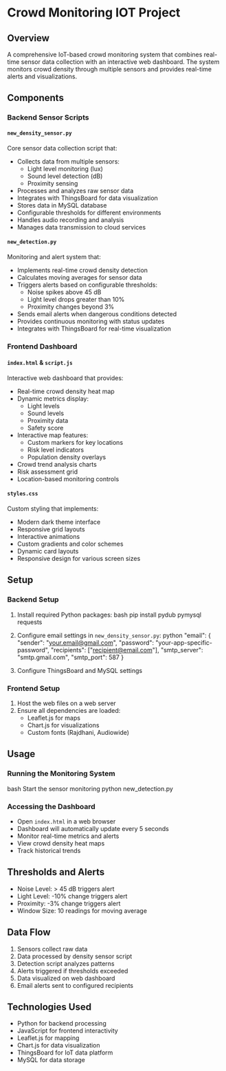 # Crowd Monitoring IOT Project

## Overview
A comprehensive IoT-based crowd monitoring system that combines real-time sensor data collection with an interactive web dashboard. The system monitors crowd density through multiple sensors and provides real-time alerts and visualizations.

## Components

### Backend Sensor Scripts

#### `new_density_sensor.py`
Core sensor data collection script that:
- Collects data from multiple sensors:
  - Light level monitoring (lux)
  - Sound level detection (dB)
  - Proximity sensing
- Processes and analyzes raw sensor data
- Integrates with ThingsBoard for data visualization
- Stores data in MySQL database
- Configurable thresholds for different environments
- Handles audio recording and analysis
- Manages data transmission to cloud services

#### `new_detection.py`
Monitoring and alert system that:
- Implements real-time crowd density detection
- Calculates moving averages for sensor data
- Triggers alerts based on configurable thresholds:
  - Noise spikes above 45 dB
  - Light level drops greater than 10%
  - Proximity changes beyond 3%
- Sends email alerts when dangerous conditions detected
- Provides continuous monitoring with status updates
- Integrates with ThingsBoard for real-time visualization

### Frontend Dashboard

#### `index.html` & `script.js`
Interactive web dashboard that provides:
- Real-time crowd density heat map
- Dynamic metrics display:
  - Light levels
  - Sound levels
  - Proximity data
  - Safety score
- Interactive map features:
  - Custom markers for key locations
  - Risk level indicators
  - Population density overlays
- Crowd trend analysis charts
- Risk assessment grid
- Location-based monitoring controls

#### `styles.css`
Custom styling that implements:
- Modern dark theme interface
- Responsive grid layouts
- Interactive animations
- Custom gradients and color schemes
- Dynamic card layouts
- Responsive design for various screen sizes

## Setup

### Backend Setup
1. Install required Python packages:
bash
pip install pydub pymysql requests

2. Configure email settings in `new_density_sensor.py`:
python
"email": {
"sender": "your.email@gmail.com",
"password": "your-app-specific-password",
"recipients": ["recipient@email.com"],
"smtp_server": "smtp.gmail.com",
"smtp_port": 587
}

3. Configure ThingsBoard and MySQL settings

### Frontend Setup
1. Host the web files on a web server
2. Ensure all dependencies are loaded:
   - Leaflet.js for maps
   - Chart.js for visualizations
   - Custom fonts (Rajdhani, Audiowide)

## Usage

### Running the Monitoring System
bash
Start the sensor monitoring
python new_detection.py

### Accessing the Dashboard
- Open `index.html` in a web browser
- Dashboard will automatically update every 5 seconds
- Monitor real-time metrics and alerts
- View crowd density heat maps
- Track historical trends

## Thresholds and Alerts
- Noise Level: > 45 dB triggers alert
- Light Level: -10% change triggers alert
- Proximity: -3% change triggers alert
- Window Size: 10 readings for moving average

## Data Flow
1. Sensors collect raw data
2. Data processed by density sensor script
3. Detection script analyzes patterns
4. Alerts triggered if thresholds exceeded
5. Data visualized on web dashboard
6. Email alerts sent to configured recipients

## Technologies Used
- Python for backend processing
- JavaScript for frontend interactivity
- Leaflet.js for mapping
- Chart.js for data visualization
- ThingsBoard for IoT data platform
- MySQL for data storage
